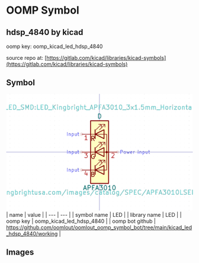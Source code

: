 # OOMP Symbol  
## hdsp_4840  by kicad  
  
oomp key: oomp_kicad_led_hdsp_4840  
  
source repo at: [https://gitlab.com/kicad/libraries/kicad-symbols](https://gitlab.com/kicad/libraries/kicad-symbols)  
## Symbol  
  
[![working.png](working_600.png)](working.png)  
| name | value | 
| --- | --- | 
| symbol name | LED | 
| library name | LED | 
| oomp key | oomp_kicad_led_hdsp_4840 | 
| oomp bot github | https://github.com/oomlout/oomlout_oomp_symbol_bot/tree/main/kicad_led_hdsp_4840/working | 
## Images  
